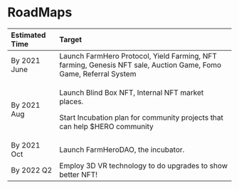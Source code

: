 # RoadMaps

<table>
  <thead>
    <tr>
      <th style="text-align:left">Estimated Time</th>
      <th style="text-align:left">Target</th>
    </tr>
  </thead>
  <tbody>
    <tr>
      <td style="text-align:left">By 2021 June</td>
      <td style="text-align:left">Launch FarmHero Protocol, Yield Farming, NFT farming, Genesis NFT sale,
        Auction Game, Fomo Game, Referral System</td>
    </tr>
    <tr>
      <td style="text-align:left">By 2021 Aug</td>
      <td style="text-align:left">
        <p>Launch Blind Box NFT, Internal NFT market places.</p>
        <p>Start Incubation plan for community projects that can help $HERO community</p>
      </td>
    </tr>
    <tr>
      <td style="text-align:left">By 2021 Oct</td>
      <td style="text-align:left">Launch FarmHeroDAO, the incubator.</td>
    </tr>
    <tr>
      <td style="text-align:left">By 2022 Q2</td>
      <td style="text-align:left">Employ 3D VR technology to do upgrades to show better NFT!</td>
    </tr>
  </tbody>
</table>

